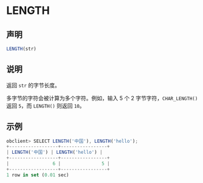 LENGTH 
===========================



声明 
-----------------------

```javascript
LENGTH(str)
```



说明 
-----------------------

返回 `str` 的字节长度。

多字节的字符会被计算为多个字符。例如，输入 5 个 2 字节字符，`CHAR_LENGTH()` 返回 `5`，而 `LENGTH()` 则返回 `10`。

示例 
-----------------------

```javascript
obclient> SELECT LENGTH('中国'), LENGTH('hello');
+------------------+-----------------+
| LENGTH('中国') | LENGTH('hello') |
+------------------+-----------------+
|                6 |               5 |
+------------------+-----------------+
1 row in set (0.01 sec)
```


